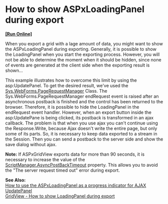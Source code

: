 # How to show ASPxLoadingPanel during export
<!-- run online -->
**[[Run Online]](https://codecentral.devexpress.com/e2293/)**
<!-- run online end -->


<p>When you export a grid with a lage amount of data, you might want to show the ASPxLoadingPanel during exporting. Generally, it is possible to show the LoadingPanel when you start the exporting process. However, you will not be able to determine the moment when it should be hidden, since none of events are generated at the client side when the exporting result is shown...</p><p>This example illustrates how to overcome this limit by using the asp:UpdatePanel. To get the desired result, we've used the <a href="http://msdn.microsoft.com/en-us/library/bb311028.aspx"><u>Sys.WebForms.PageRequestManager</u></a> Class. The Sys.WebForms.PageRequestManager endRequest event is raised after an asynchronous postback is finished and the control has been returned to the browser. Therefore, it is possible to hide the LoadingPanel  in the endRequest event handler. However, when an export button inside the asp:UpdatePane is being clicked, its postback is transformed in an ajax callback. The problem is that when you use ajax you can't continue using the Response.Write, because Ajax doesn't write the entire page, but only some of its parts. So, it is necessary to keep data exported to a stream in the Session. Then you can send a postback to the server side and show the save dialog without ajax.</p><p><strong>Note:</strong> If ASPxGridView exports data for more than 90 seconds, it is necessary to increase the value of the <a href="http://msdn.microsoft.com/en-us/library/system.web.ui.scriptmanager.asyncpostbacktimeout.aspx"><u>ScriptManager.AsyncPostBackTimeout</u></a> property. This allows you to avoid the "The server request timed out" error during export.</p><p><strong>See Also:</strong> <br />
<a href="https://www.devexpress.com/Support/Center/p/E1442">How to use the ASPxLoadingPanel as a progress indicator for AJAX UpdatePanel</a> <br />
<a href="https://www.devexpress.com/Support/Center/p/E5176">GridView - How to show LoadingPanel during export</a></p>

<br/>


